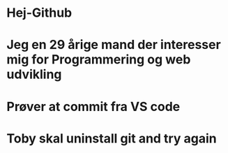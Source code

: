 # Hej-Github
# Jeg en 29 årige mand der interesser mig for Programmering og web udvikling
# Prøver at commit fra VS code
# Toby skal uninstall git and try again 